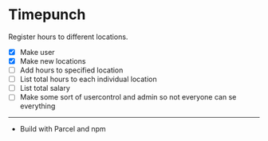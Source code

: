 # Timepunch
Register hours to different locations.


- [x] Make user <br>
- [x] Make new locations
- [ ] Add hours to specified location
- [ ] List total hours to each individual location
- [ ] List total salary
- [ ] Make some sort of usercontrol and admin so not everyone can se everything

___________________
- Build with Parcel and npm

